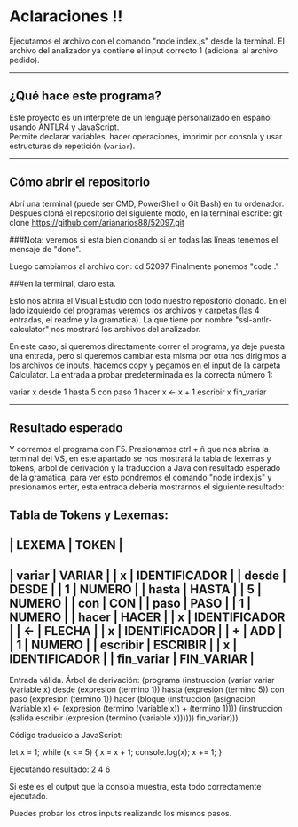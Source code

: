 # Aclaraciones ‼️

Ejecutamos el archivo con el comando "node index.js" desde la terminal.
El archivo del analizador ya contiene el input correcto 1 (adicional al archivo pedido). 

---

## ¿Qué hace este programa?

Este proyecto es un intérprete de un lenguaje personalizado en español usando ANTLR4 y JavaScript.  
Permite declarar variables, hacer operaciones, imprimir por consola y usar estructuras de repetición (`variar`).

---

## Cómo abrir el repositorio 

Abrí una terminal (puede ser CMD, PowerShell o Git Bash) en tu ordenador.
Despues cloná el repositorio del siguiente modo, en la terminal escribe:
git clone https://github.com/arianarios88/52097.git

###Nota: veremos si esta bien clonando si en todas las líneas tenemos el mensaje de "done".

Luego cambiamos al archivo con:
cd 52097 
Finalmente ponemos "code ."

###en la terminal, claro esta.

Esto nos abrira el Visual Estudio con todo nuestro repositorio clonado. En el lado izquierdo del programas veremos los archivos y carpetas (las 4 entradas, el readme y la gramatica). La que tiene por nombre "ssl-antlr-calculator" nos mostrará los archivos del analizador. 


 En este caso, si queremos directamente correr el programa, ya deje puesta una entrada, pero si queremos cambiar esta misma por otra nos dirigimos a los archivos de inputs, hacemos copy y pegamos en el input de la carpeta Calculator.
La entrada a probar predeterminada es la correcta número 1:

variar x desde 1 hasta 5 con paso 1 hacer
    x <- x + 1
    escribir x
fin_variar

---

## Resultado esperado

Y corremos el programa con F5.
Presionamos ctrl + ñ que nos abrira la terminal del VS, en  este apartado se nos mostrará la tabla de lexemas y tokens, arbol de derivación y la traduccion a Java con resultado esperado de la gramatica, para ver esto pondremos el comando "node index.js" y presionamos enter, esta entrada deberia mostrarnos el siguiente resultado:

Tabla de Tokens y Lexemas:
--------------------------------------------------
| LEXEMA         | TOKEN                          |
--------------------------------------------------
| variar         | VARIAR                        |
| x              | IDENTIFICADOR                 |
| desde          | DESDE                         |
| 1              | NUMERO                        |
| hasta          | HASTA                         |
| 5              | NUMERO                        |
| con            | CON                           |
| paso           | PASO                          |
| 1              | NUMERO                        |
| hacer          | HACER                         |
| x              | IDENTIFICADOR                 |
| <-             | FLECHA                        |
| x              | IDENTIFICADOR                 |
| +              | ADD                           |
| 1              | NUMERO                        |
| escribir       | ESCRIBIR                      |
| x              | IDENTIFICADOR                 |
| fin_variar     | FIN_VARIAR                    |
--------------------------------------------------

Entrada válida.
Árbol de derivación: (programa (instruccion (variar variar (variable x) desde (expresion (termino 1)) hasta (expresion (termino 5)) con paso (expresion (termino 1)) hacer (bloque (instruccion (asignacion (variable x) <- (expresion (termino (variable x)) + (termino 1)))) (instruccion (salida escribir (expresion (termino (variable x)))))) fin_variar)))

Código traducido a JavaScript:

let x = 1;
while (x <= 5) {
x = x + 1;
console.log(x);
x += 1;
}


Ejecutando resultado:
2
4
6


Si este es el output que la consola muestra, esta todo correctamente ejecutado.

Puedes probar los otros inputs realizando los mismos pasos. 
